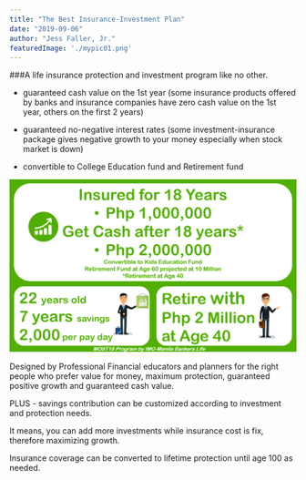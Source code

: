 ```yaml
---
title: "The Best Insurance-Investment Plan"
date: "2019-09-06"
author: "Jess Faller, Jr."
featuredImage: './mypic01.png'
---
```


###A life insurance protection and investment program like no other.

- guaranteed cash value on the 1st year (some insurance products offered by banks and insurance companies have zero cash value on the 1st year, others on the first 2 years)

- guaranteed no-negative interest rates (some investment-insurance package gives negative growth to your money especially when stock market is down)

- convertible to College Education fund and Retirement fund

![image](./mypic01.png)

Designed by Professional Financial educators and planners for the right people who prefer value for money, maximum protection, guaranteed positive growth and guaranteed cash value.

PLUS - savings contribution can be customized according to investment and protection needs.

It means, you can add more investments while insurance cost is fix, therefore maximizing growth.

Insurance coverage can be converted to lifetime protection until age 100 as needed.